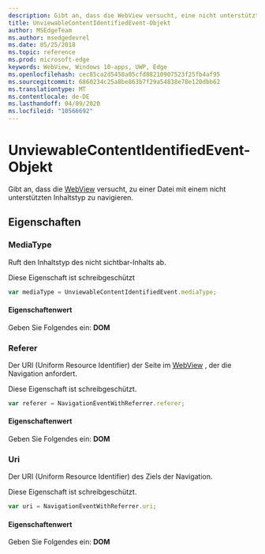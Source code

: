 ```yaml
---
description: Gibt an, dass die WebView versucht, eine nicht unterstützte Datei herunterzuladen.
title: UnviewableContentIdentifiedEvent-Objekt
author: MSEdgeTeam
ms.author: msedgedevrel
ms.date: 05/25/2018
ms.topic: reference
ms.prod: microsoft-edge
keywords: WebView, Windows 10-apps, UWP, Edge
ms.openlocfilehash: cec85ca2d5458a05cfd88210907523f25fb4af95
ms.sourcegitcommit: 6860234c25a8be863b7f29a54838e78e120dbb62
ms.translationtype: MT
ms.contentlocale: de-DE
ms.lasthandoff: 04/09/2020
ms.locfileid: "10566692"
---
```

# UnviewableContentIdentifiedEvent-Objekt

Gibt an, dass die [WebView](../webview.md) versucht, zu einer Datei mit einem nicht unterstützten Inhaltstyp zu navigieren. 

## Eigenschaften

### MediaType

Ruft den Inhaltstyp des nicht sichtbar-Inhalts ab.

Diese Eigenschaft ist schreibgeschützt

```js
var mediaType = UnviewableContentIdentifiedEvent.mediaType;
```

#### Eigenschaftenwert
Geben Sie Folgendes ein: **DOM**

### Referer

Der URI (Uniform Resource Identifier) der Seite im [WebView](../webview.md) , der die Navigation anfordert.

Diese Eigenschaft ist schreibgeschützt.


```js
var referer = NavigationEventWithReferrer.referer;
```

#### Eigenschaftenwert
Geben Sie Folgendes ein: **DOM**

### Uri

Der URI (Uniform Resource Identifier) des Ziels der Navigation.

Diese Eigenschaft ist schreibgeschützt.

```js
var uri = NavigationEventWithReferrer.uri;
```

#### Eigenschaftenwert
Geben Sie Folgendes ein: **DOM**
